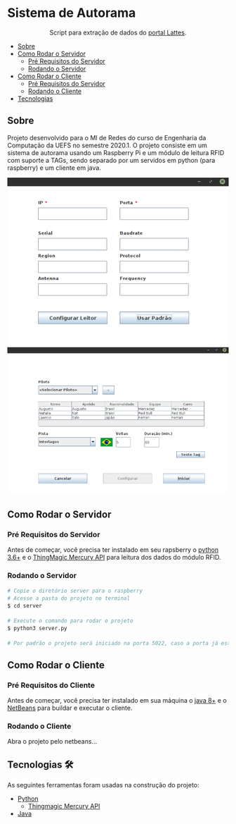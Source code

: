 # Sistema de Autorama

<p align="center">Script para extração de dados do <a href="http://lattes.cnpq.br/">portal Lattes</a>.</p>

<!--ts-->
   * [Sobre](#sobre)
   * [Como Rodar o Servidor](#como-rodar-o-servidor)
      * [Pré Requisitos do Servidor](#pré-requisitos-do-servidor)
      * [Rodando o Servidor](#rodando-o-servidor)
   * [Como Rodar o Cliente](#como-rodar-o-cliente)
      * [Pré Requisitos do Servidor](#pré-requisitos-do-cliente)
      * [Rodando o Cliente](#rodando-o-cliente)
   * [Tecnologias](#tecnologias-🛠)
<!--te-->

## Sobre

Projeto desenvolvido para o MI de Redes do curso de Engenharia da Computação da UEFS no semestre 2020.1. O projeto consiste em um sistema de autorama usando um Raspberry Pi e um módulo de leitura RFID com suporte a TAGs, sendo separado por um servidos em python (para raspberry) e um cliente em java.

![Tela Inicial para Conexão ao Servidor](screenshots/tela_inicial.png)
![Tela de Configuração de Corrida](screenshots/tela_configuracao_corrida.png)

## Como Rodar o Servidor
### Pré Requisitos do Servidor
Antes de começar, você precisa ter instalado em seu rapsberry o [python 3.6+](https://www.python.org/downloads/) e o [ThingMagic Mercury API](https://github.com/gotthardp/python-mercuryapi) para leitura dos dados do módulo RFID.

### Rodando o Servidor

```bash
# Copie o diretório server para o raspberry
# Acesse a pasta do projeto no terminal
$ cd server

# Execute o comando para rodar o projeto
$ python3 server.py

# Por padrão o projeto será iniciado na porta 5022, caso a porta já esteja em uso ele solicitará outra porta.
```

## Como Rodar o Cliente
### Pré Requisitos do Cliente
Antes de começar, você precisa ter instalado em sua máquina o [java 8+](https://www.java.com/download/ie_manual.jsp) e o [NetBeans](https://netbeans.apache.org/download/index.html) para buildar e executar o cliente.

### Rodando o Cliente

Abra o projeto pelo netbeans...

## Tecnologias 🛠 

As seguintes ferramentas foram usadas na construção do projeto:
- [Python](https://www.python.org/)
   - [Thingmagic Mercury API](https://www.jadaktech.com/products/thingmagic-rfid/thingmagic-mercury-api/)
- [Java](https://www.java.com/)